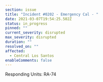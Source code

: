 ```yaml
---
section: issue
title: "Incident #0202 - Emergency Cal - "
date: 2021-03-07T19:54:25.502Z
status: in_progress
pinned: ""
current_severity: disrupted
max_severity: disrupted
duration: ""
resolved_on: ""
affected:
  - Central Los Santos
enableComments: false
---
```

Responding Units: RA-74